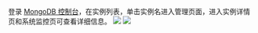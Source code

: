 
登录 [MongoDB 控制台](https://console.cloud.tencent.com/mongodb)，在实例列表，单击实例名进入管理页面，进入实例详情页和系统监控页可查看详细信息。
![](https://main.qcloudimg.com/raw/bba066bccd022ebd788b89496e19b388.png)
![](https://main.qcloudimg.com/raw/ae4b36a127ca74ac96138cd4f82c8d3c.png)
